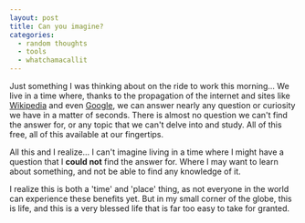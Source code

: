 ```yaml
---
layout: post
title: Can you imagine?
categories:
  - random thoughts
  - tools
  - whatchamacallit
---
```


Just something I was thinking about on the ride to work this morning...
We live in a time where, thanks to the propagation of the internet and sites like
[Wikipedia](http://www.wikipedia.com "Wikipedia") and even [Google](http://www.google.com "Google"),
we can answer nearly any question or curiosity we have in a matter of seconds.
There is almost no question we can't find the answer for, or any topic that we can't delve into and study.
All of this free, all of this available at our fingertips.

All this and I realize... I can't imagine living in a time where I might have a question that I
**could not** find the answer for. Where I may want to learn about something,
and not be able to find any knowledge of it.

I realize this is both a 'time' and 'place' thing, as not everyone in the world
can experience these benefits yet. But in my small corner of the globe, this is life,
and this is a very blessed life that is far too easy to take for granted.